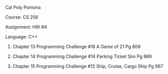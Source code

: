 Cal Poly Pomona

Course: CS 256

Assignment: HW #4

Language: C++

1)	Chapter 13 Programming Challenge #18  A Game of 21 Pg 809

2)	Chapter 14 Programming Challenge #14 Parking Ticket Sim Pg 889

3)	Chapter 15 Programming Challenge #12  Ship, Cruise, Cargo Ship Pg 967



